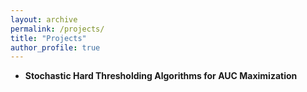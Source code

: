```yaml
---
layout: archive
permalink: /projects/
title: "Projects"
author_profile: true
---
```


* **Stochastic Hard Thresholding Algorithms for AUC Maximization**
